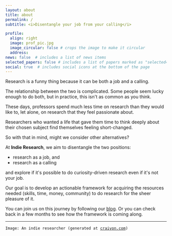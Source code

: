 ```yaml
---
layout: about
title: about
permalink: /
subtitle: <i>Disentangle your job from your calling</i>

profile:
  align: right
  image: prof_pic.jpg
  image_circular: false # crops the image to make it circular
  address:
news: false  # includes a list of news items
selected_papers: false # includes a list of papers marked as "selected={true}"
social: true  # includes social icons at the bottom of the page
---
```


Research is a funny thing because it can be both a job and a calling.

The relationship between the two is complicated. Some people seem lucky enough to do both, but in practice, this isn't as common as you think.

These days, professors spend much less time on research than they would like to, let alone, on research that they feel passionate about.

Researchers who wanted a life that gave them time to think deeply about their chosen subject find themselves feeling short-changed.

So with that in mind, might we consider other alternatives?

At <b>Indie Research</b>, we aim to disentangle the two positions:
<ul>
  <li>research as a job, and </li>
  <li>research as a calling</li>
</ul>
and explore if it's possible to do curiosity-driven research even if it's not your job.

Our goal is to develop an actionable framework for acquiring the resources needed (skills, time, money, community) to do research for the sheer pleasure of it.

You can join us on this journey by following our [blog](./blog). Or you can check back in a few months to see how the framework is coming along.

<hr>
<p style="font-family: monospace; font-size: 12px">Image: An indie researcher (generated at <a href='https://www.craiyon.com'>craiyon.com</a>)</p>
